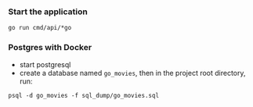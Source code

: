 ### Start the application

```
go run cmd/api/*go
```

### Postgres with Docker

- start postgresql
- create a database named `go_movies`, then in the project root directory, run:

```
psql -d go_movies -f sql_dump/go_movies.sql
```
